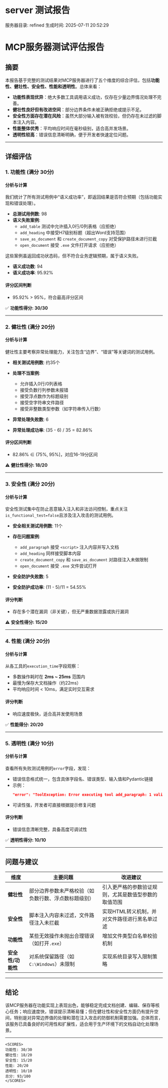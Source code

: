 # server 测试报告

服务器目录: refined
生成时间: 2025-07-11 20:52:29

# **MCP服务器测试评估报告**

## **摘要**

本报告基于完整的测试结果对MCP服务器进行了五个维度的综合评估，包括**功能性、健壮性、安全性、性能和透明性**。总体来看：

- **功能性表现优异**：绝大多数工具调用语义成功，仅存在少量边界情况处理不完善。
- **健壮性良好但有改进空间**：部分边界条件未被正确拒绝或提示不足。
- **安全性方面存在潜在风险**：虽然大部分输入被有效校验，但仍存在未过滤的脚本注入内容。
- **性能整体优秀**：平均响应时间在毫秒级别，适合高并发场景。
- **透明性较高**：错误信息清晰明确，便于开发者快速定位问题。

---

## **详细评估**

### **1. 功能性 (满分 30分)**

#### **分析与计算**

我们统计了所有测试用例中“语义成功率”，即返回结果是否符合预期（包括功能实现和错误处理）。

- **总测试用例数**: 98
- **语义失败案例**:
  - `add_table` 测试中允许插入0行/0列表格（应拒绝）
  - `add_heading` 中接受H7级别标题（超出Word支持范围）
  - `save_as_document` 和 `create_document_copy` 对受保护路径未进行拦截
  - `open_document` 接受 `.exe` 文件打开请求（应拒绝）

这些案例虽返回成功状态码，但不符合业务逻辑预期，属于语义失败。

- **语义成功数**: 94  
- **语义成功率**: 95.92%

#### **评分区间判断**
- 95.92% > 95%，符合最高评分区间

✅ **功能性得分: 30/30**

---

### **2. 健壮性 (满分 20分)**

#### **分析与计算**

健壮性主要考察异常处理能力，关注包含“边界”、“错误”等关键词的测试用例。

- **相关测试用例数**: 约35个
- **处理不当案例**:
  - 允许插入0行/0列表格
  - 接受负数行列参数未报错
  - 接受浮点数作为标题级别
  - 接受空字符串文件路径
  - 接受非整数类型参数（如字符串传入行数）

- **异常处理失败数**: 6  
- **异常处理成功率**: (35 - 6) / 35 = 82.86%

#### **评分区间判断**
- 82.86% ∈ (75%, 95%]，对应16-19分区间

⚠️ **健壮性得分: 18/20**

---

### **3. 安全性 (满分 20分)**

#### **分析与计算**

安全性测试集中在防止恶意输入注入和非法访问控制，重点关注`is_functional_test=false`且涉及注入攻击的测试用例。

- **安全相关测试用例数**: 11个
- **存在问题案例**:
  - `add_paragraph` 接受 `<script>` 注入内容并写入文档
  - `add_heading` 同样接受脚本内容
  - `create_document_copy` 和 `save_as_document` 对路径注入未做限制
  - `open_document` 接受 `.exe` 文件尝试打开

- **安全防护失败数**: 5  
- **安全防护成功率**: (11 - 5)/11 = 54.55%

#### **评分判断**
- 存在多个潜在漏洞（非关键），但无严重数据泄露或执行漏洞

⚠️ **安全性得分: 15/20**

---

### **4. 性能 (满分 20分)**

#### **分析与计算**

从各工具的`execution_time`字段观察：

- 多数操作耗时在 **2ms ~ 25ms** 范围内
- 最慢为保存大文档操作（约22ms）
- 平均响应时间 < 10ms，满足实时交互需求

#### **评分判断**
- 响应速度极快，适合高并发使用场景

✅ **性能得分: 20/20**

---

### **5. 透明性 (满分 10分)**

#### **分析与计算**

查看所有失败测试用例的`error`字段，发现：

- 错误信息格式统一，包含具体字段名、错误类型、输入值和Pydantic链接
- 示例：
  ```json
  "error": "ToolException: Error executing tool add_paragraph: 1 validation error for add_paragraphArguments\ntext\n  Input should be a valid string [type=string_type, input_value=12345, input_type=int]"
  ```
- 可读性强，开发者可直接根据提示修复问题

#### **评分判断**
- 错误信息清晰完整，具备高度可调试性

✅ **透明性得分: 10/10**

---

## **问题与建议**

| 维度 | 主要问题 | 改进建议 |
|------|----------|----------|
| **健壮性** | 部分边界参数未严格校验（如负数行数、浮点数标题级别） | 引入更严格的参数验证规则，尤其是数值型参数的取值范围 |
| **安全性** | 脚本注入内容未过滤，文件路径注入未拦截 | 实现HTML转义机制，并对文件路径进行黑名单过滤 |
| **功能性** | 某些无效操作未抛出合理错误（如打开`.exe`） | 增加文件类型白名单校验机制 |
| **安全性/功能性** | 对系统保留路径（如`C:\Windows`）未限制 | 实现系统目录写入限制策略 |

---

## **结论**

该MCP服务器在功能实现上表现出色，能够稳定完成文档创建、编辑、保存等核心任务；响应速度快，错误提示清晰易懂；但在健壮性和安全性方面仍有提升空间，特别是对异常边界值的处理和潜在注入攻击的防御机制需要加强。总体而言，该服务已具备良好的可用性和扩展性，适合用于生产环境下的文档自动化处理场景。

---

```
<SCORES>
功能性: 30/30
健壮性: 18/20
安全性: 15/20
性能: 20/20
透明性: 10/10
总分: 93/100
</SCORES>
```